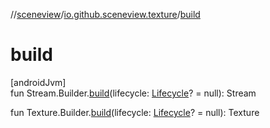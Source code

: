 //[sceneview](../../index.md)/[io.github.sceneview.texture](index.md)/[build](build.md)

# build

[androidJvm]\
fun Stream.Builder.[build](build.md)(lifecycle: [Lifecycle](https://developer.android.com/reference/kotlin/androidx/lifecycle/Lifecycle.html)? = null): Stream

fun Texture.Builder.[build](build.md)(lifecycle: [Lifecycle](https://developer.android.com/reference/kotlin/androidx/lifecycle/Lifecycle.html)? = null): Texture

